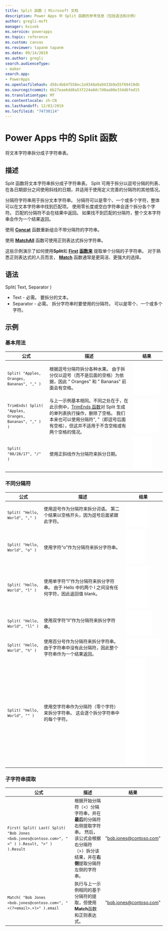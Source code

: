 ```yaml
---
title: Split 函数 | Microsoft 文档
description: Power Apps 中 Split 函数的参考信息（包括语法和示例）
author: gregli-msft
manager: kvivek
ms.service: powerapps
ms.topic: reference
ms.custom: canvas
ms.reviewer: tapanm tapanm
ms.date: 09/14/2019
ms.author: gregli
search.audienceType:
- maker
search.app:
- PowerApps
ms.openlocfilehash: d58c4b64f558ec2a9348a9a9433b9a55f69419db
ms.sourcegitcommit: 6b27eae6dd8a53f224a8dc7d0aa00e334d6fed15
ms.translationtype: MT
ms.contentlocale: zh-CN
ms.lasthandoff: 12/03/2019
ms.locfileid: "74730114"
---
```

# <a name="split-function-in-power-apps"></a>Power Apps 中的 Split 函数
将文本字符串拆分成子字符串表。

## <a name="description"></a>描述
Split 函数将文本字符串拆分成子字符串表。  Split 可用于拆分以逗号分隔的列表、在各日期部分之间使用斜线的日期，并适用于使用定义完善的分隔符的其他情况。  

分隔符字符串用于拆分文本字符串。  分隔符可以是零个、一个或多个字符，整体可以在文本字符串中找到匹配项。  使用零长度或空白字符串会逐个拆分各个字符。  匹配的分隔符不会在结果中返回。  如果找不到匹配的分隔符，整个文本字符串会作为一个结果返回。

使用 **[Concat](function-concatenate.md)** 函数重新组合不带分隔符的字符串。 
 
使用 **[MatchAll](function-ismatch.md)** 函数可使用正则表达式拆分字符串。

这些示例演示了如何使用**Split**和 **[First](function-first-last.md)** **[函数来](function-first-last.md)** 提取单个分隔的子字符串。  对于熟悉正则表达式的人员而言， **[Match](function-ismatch.md)** 函数通常是更简洁、更强大的选择。

## <a name="syntax"></a>语法
Split( Text, Separator )

* Text - 必需。  要拆分的文本。
* Separator - 必需。  拆分字符串时要使用的分隔符。  可以是零个、一个或多个字符。

## <a name="examples"></a>示例

### <a name="basic-usage"></a>基本用法

| 公式 | 描述 | 结果 |
| --- | --- | --- |
| `Split( "Apples, Oranges, Bananas", "," )` |根据逗号分隔符拆分各种水果。  由于拆分仅以逗号（而不是后面的空格）为依据，因此 "&nbsp;Oranges" 和 "&nbsp;Bananas" 前面会有空格。 |<style> img { max-width: none; } </style> ![](media/function-split/fruit1.png) |
| `TrimEnds( Split( "Apples, Oranges, Bananas", "," ) )` |与上一示例基本相同。不同之处在于，在此示例中，[TrimEnds 函数](function-trim.md)对 Split 生成的单列表执行操作，删除了空格。 我们本来也可以使用分隔符“,&nbsp;”（即逗号后面有空格），但这并不适用于不含空格或有两个空格的情况。 |<style> img { max-width: none; } </style> ![](media/function-split/fruit2.png) |
| `Split( "08/28/17", "/" )` |使用正斜线作为分隔符来拆分日期。 |<style> img { max-width: none; } </style> ![](media/function-split/date.png) |

### <a name="different-delimiters"></a>不同分隔符

| 公式 | 描述 | 结果 |
| --- | --- | --- |
| `Split( "Hello, World", "," )` |使用逗号作为分隔符来拆分词语。  第二个结果以空格开头，因为逗号后面紧跟此字符。 |<style> img { max-width: none; } </style> ![](media/function-split/comma.png) |
| `Split( "Hello, World", "o" )` |使用字符“o”作为分隔符来拆分字符串。 |<style> img { max-width: none; } </style> ![](media/function-split/o.png) |
| `Split( "Hello, World", "l" )` |使用单字符“l”作为分隔符来拆分字符串。 由于 Hello 中的两个 l 之间没有任何字符，因此返回值 blank。 |<style> img { max-width: none; } </style> ![](media/function-split/l.png) |
| `Split( "Hello, World", "ll" )` |使用双字符“ll”作为分隔符来拆分字符串。 |<style> img { max-width: none; } </style> ![](media/function-split/ll.png) |
| `Split( "Hello, World", "%" )` |使用百分号作为分隔符来拆分字符串。 由于字符串中没有此分隔符，因此整个字符串作为一个结果返回。 |<style> img { max-width: none; } </style> ![](media/function-split/percent.png) |
| `Split( "Hello, World", "" )` |使用空字符串作为分隔符（零个字符）来拆分字符串。 这会逐个拆分字符串中的每个字符。 |<style> img { max-width: none; } </style> ![](media/function-split/none.png) |

### <a name="substring-extraction"></a>子字符串提取

| 公式 | 描述 | 结果 |
| --- | --- | --- |
| `First( Split( Last( Split( "Bob Jones <bob.jones@contoso.com>", "<" ) ).Result, ">" ) ).Result` | 根据开始分隔符（<）分隔字符串，并在**最后**的分隔符右侧提取字符串。  然后，该公式会根据右分隔符（>）拆分该结果，并在**右侧**提取分隔符左侧的字符串。 | "bob.jones@contoso.com" |
| `Match( "Bob Jones <bob.jones@contoso.com>", "<(?<email>.+)>" ).email` | 执行与上一示例相同的基于分隔符的提取，但使用**Match**函数和正则表达式。 | "bob.jones@contoso.com" |


